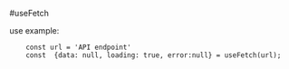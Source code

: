 #useFetch

use example:
```
    const url = 'API endpoint'
    const  {data: null, loading: true, error:null} = useFetch(url);
```
